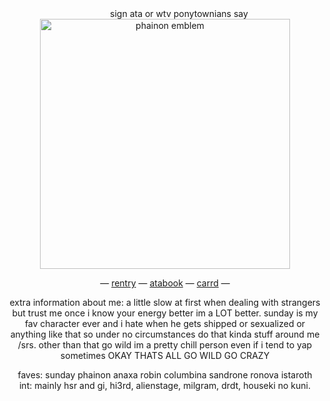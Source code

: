   </div>
<div align=center> ⠀⠀⠀⠀
  sign ata or wtv ponytownians say <br>
<img width="400" src="https://files.catbox.moe/vyvald.png" alt="phainon emblem">

  
 — [rentry](https://rentry.co/haloviangel) — [atabook](https://sundays.atabook.org) — [carrd](https://kkkaat.carrd.co) —

extra information about me:
a little slow at first when dealing with strangers but trust me once i know your energy better im a LOT better.
sunday is my fav character ever and i hate when he gets shipped or sexualized or anything like that so under no circumstances do that kinda stuff around me /srs. other than that go wild im a pretty chill person even if i tend to yap sometimes OKAY THATS ALL GO WILD GO CRAZY

faves: sunday phainon anaxa robin columbina sandrone ronova istaroth <br>
int: mainly hsr and gi, hi3rd, alienstage, milgram, drdt, houseki no kuni. <br>

</div>

